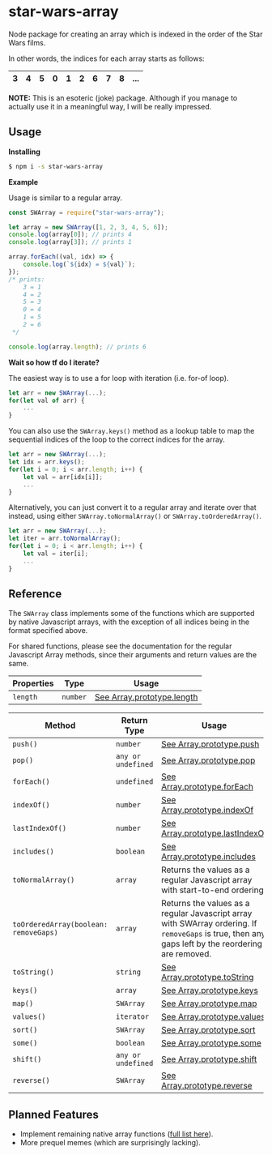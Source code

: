 # star-wars-array
Node package for creating an array which is indexed in the order of the Star Wars films.

In other words, the indices for each array starts as follows:

|3|4|5|0|1|2|6|7|8|...|
|-|-|-|-|-|-|-|-|-|-|

**NOTE:** This is an esoteric (joke) package. Although if you manage to actually use it in a meaningful way, I will be really impressed.

## Usage
**Installing**

```sh
$ npm i -s star-wars-array
```

**Example**

Usage is similar to a regular array.

```js
const SWArray = require("star-wars-array");

let array = new SWArray([1, 2, 3, 4, 5, 6]);
console.log(array[0]); // prints 4
console.log(array[3]); // prints 1

array.forEach((val, idx) => {
    console.log(`${idx} = ${val}`);
});
/* prints:
    3 = 1
    4 = 2
    5 = 3
    0 = 4
    1 = 5
    2 = 6
 */

console.log(array.length); // prints 6
```

**Wait so how tf do I iterate?**

The easiest way is to use a for loop with iteration (i.e. for-of loop).
```js
let arr = new SWArray(...);
for(let val of arr) {
    ...
}
```

You can also use the `SWArray.keys()` method as a lookup table to map the sequential indices of the loop to the correct indices for the array.
```js
let arr = new SWArray(...);
let idx = arr.keys();
for(let i = 0; i < arr.length; i++) {
    let val = arr[idx[i]];
    ...
}
```

Alternatively, you can just convert it to a regular array and iterate over that instead, using either `SWArray.toNormalArray()` or `SWArray.toOrderedArray()`.
```js
let arr = new SWArray(...);
let iter = arr.toNormalArray();
for(let i = 0; i < arr.length; i++) {
    let val = iter[i];
    ...
}
```

## Reference

The `SWArray` class implements some of the functions which are supported by native Javascript arrays, with the exception of all indices being in the format specified above.

For shared functions, please see the documentation for the regular Javascript Array methods, since their arguments and return values are the same.

|Properties|Type|Usage|
|----------|----|-----|
|`length`|`number`|[See Array.prototype.length](https://developer.mozilla.org/en-US/docs/Web/JavaScript/Reference/Global_Objects/Array/length)|

|Method|Return Type|Usage|
|------|-------|-----|
|`push()`|`number`|[See Array.prototype.push](https://developer.mozilla.org/en-US/docs/Web/JavaScript/Reference/Global_Objects/Array/push)|
|`pop()`|`any or undefined`|[See Array.prototype.pop](https://developer.mozilla.org/en-US/docs/Web/JavaScript/Reference/Global_Objects/Array/pop)|
|`forEach()`|`undefined`|[See Array.prototype.forEach](https://developer.mozilla.org/en-US/docs/Web/JavaScript/Reference/Global_Objects/Array/forEach)|
|`indexOf()`|`number`|[See Array.prototype.indexOf](https://developer.mozilla.org/en-US/docs/Web/JavaScript/Reference/Global_Objects/Array/indexOf)|
|`lastIndexOf()`|`number`|[See Array.prototype.lastIndexOf](https://developer.mozilla.org/en-US/docs/Web/JavaScript/Reference/Global_Objects/Array/lastIndexOf)|
|`includes()`|`boolean`|[See Array.prototype.includes](https://developer.mozilla.org/en-US/docs/Web/JavaScript/Reference/Global_Objects/Array/includes)|
|`toNormalArray()`|`array`|Returns the values as a regular Javascript array with start-to-end ordering.|
|`toOrderedArray(boolean: removeGaps)`|`array`|Returns the values as a regular Javascript array with SWArray ordering. If `removeGaps` is true, then any gaps left by the reordering are removed.|
|`toString()`|`string`|[See Array.prototype.toString](https://developer.mozilla.org/en-US/docs/Web/JavaScript/Reference/Global_Objects/Array/toString)|
|`keys()`|`array`|[See Array.prototype.keys](https://developer.mozilla.org/en-US/docs/Web/JavaScript/Reference/Global_Objects/Array/keys)|
|`map()`|`SWArray`|[See Array.prototype.map](https://developer.mozilla.org/en-US/docs/Web/JavaScript/Reference/Global_Objects/Array/map)|
|`values()`|`iterator`|[See Array.prototype.values](https://developer.mozilla.org/en-US/docs/Web/JavaScript/Reference/Global_Objects/Array/values)|
|`sort()`|`SWArray`|[See Array.prototype.sort](https://developer.mozilla.org/en-US/docs/Web/JavaScript/Reference/Global_Objects/Array/sort)|
|`some()`|`boolean`|[See Array.prototype.some](https://developer.mozilla.org/en-US/docs/Web/JavaScript/Reference/Global_Objects/Array/some)|
|`shift()`|`any or undefined`|[See Array.prototype.shift](https://developer.mozilla.org/en-US/docs/Web/JavaScript/Reference/Global_Objects/Array/shift)|
|`reverse()`|`SWArray`|[See Array.prototype.reverse](https://developer.mozilla.org/en-US/docs/Web/JavaScript/Reference/Global_Objects/Array/reverse)|

## Planned Features
- Implement remaining native array functions ([full list here](https://developer.mozilla.org/en-US/docs/Web/JavaScript/Reference/Global_Objects/Array#)).
- More prequel memes (which are surprisingly lacking).